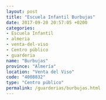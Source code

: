 ```yaml
---
layout: post
title: "Escuela Infantil Burbujas"
date: 2017-09-20 20:57:05 +0200
categories:
- Escuela Infantil
- almeria
- venta-del-viso
- Centro público
- guarderia
name: "Burbujas"
province: "Almería"
location: "Venta del Viso"
code: "4008832"
type: "Centro público"
permalink: /guarderias/burbujas.html
---
```

